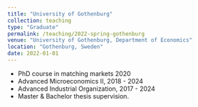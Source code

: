 ```yaml
---
title: "University of Gothenburg"
collection: teaching
type: "Graduate"
permalink: /teaching/2022-spring-gothenburg
venue: "University of Gothenburg, Department of Economics"
location: "Gothenburg, Sweden"
date: 2022-01-01
---
```


* PhD course in matching markets 2020
* Advanced Microeconomics II, 2018 - 2024
* Advanced Industrial Organization, 2017 - 2024
* Master & Bachelor thesis supervision.

